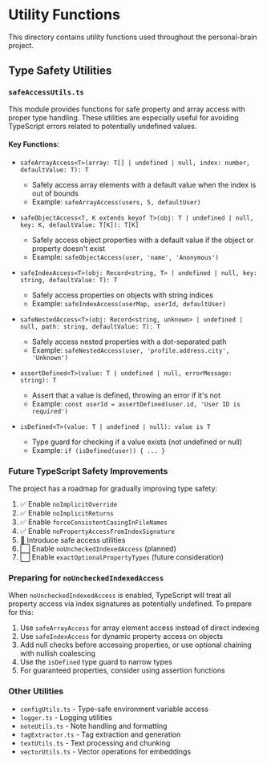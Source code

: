 # Utility Functions

This directory contains utility functions used throughout the personal-brain project.

## Type Safety Utilities

### `safeAccessUtils.ts`

This module provides functions for safe property and array access with proper type handling. These utilities are especially useful for avoiding TypeScript errors related to potentially undefined values.

#### Key Functions:

- `safeArrayAccess<T>(array: T[] | undefined | null, index: number, defaultValue: T): T`
  - Safely access array elements with a default value when the index is out of bounds
  - Example: `safeArrayAccess(users, 5, defaultUser)`

- `safeObjectAccess<T, K extends keyof T>(obj: T | undefined | null, key: K, defaultValue: T[K]): T[K]`
  - Safely access object properties with a default value if the object or property doesn't exist
  - Example: `safeObjectAccess(user, 'name', 'Anonymous')`

- `safeIndexAccess<T>(obj: Record<string, T> | undefined | null, key: string, defaultValue: T): T`
  - Safely access properties on objects with string indices
  - Example: `safeIndexAccess(userMap, userId, defaultUser)`

- `safeNestedAccess<T>(obj: Record<string, unknown> | undefined | null, path: string, defaultValue: T): T`
  - Safely access nested properties with a dot-separated path
  - Example: `safeNestedAccess(user, 'profile.address.city', 'Unknown')`

- `assertDefined<T>(value: T | undefined | null, errorMessage: string): T`
  - Assert that a value is defined, throwing an error if it's not
  - Example: `const userId = assertDefined(user.id, 'User ID is required')`

- `isDefined<T>(value: T | undefined | null): value is T`
  - Type guard for checking if a value exists (not undefined or null)
  - Example: `if (isDefined(user)) { ... }`

### Future TypeScript Safety Improvements

The project has a roadmap for gradually improving type safety:

1. ✅ Enable `noImplicitOverride`
2. ✅ Enable `noImplicitReturns`
3. ✅ Enable `forceConsistentCasingInFileNames`
4. ✅ Enable `noPropertyAccessFromIndexSignature`
5. 🔄 Introduce safe access utilities
6. ⬜ Enable `noUncheckedIndexedAccess` (planned)
7. ⬜ Enable `exactOptionalPropertyTypes` (future consideration)

### Preparing for `noUncheckedIndexedAccess`

When `noUncheckedIndexedAccess` is enabled, TypeScript will treat all property access via index signatures as potentially undefined. To prepare for this:

1. Use `safeArrayAccess` for array element access instead of direct indexing
2. Use `safeIndexAccess` for dynamic property access on objects
3. Add null checks before accessing properties, or use optional chaining with nullish coalescing
4. Use the `isDefined` type guard to narrow types
5. For guaranteed properties, consider using assertion functions

### Other Utilities

- `configUtils.ts` - Type-safe environment variable access
- `logger.ts` - Logging utilities
- `noteUtils.ts` - Note handling and formatting
- `tagExtractor.ts` - Tag extraction and generation
- `textUtils.ts` - Text processing and chunking
- `vectorUtils.ts` - Vector operations for embeddings